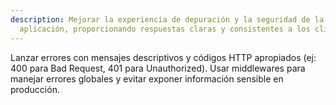 ```yaml
---
description: Mejorar la experiencia de depuración y la seguridad de la
  aplicación, proporcionando respuestas claras y consistentes a los clientes.
---
```


Lanzar errores con mensajes descriptivos y códigos HTTP apropiados (ej: 400 para Bad Request, 401 para Unauthorized). Usar middlewares para manejar errores globales y evitar exponer información sensible en producción.